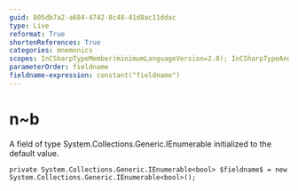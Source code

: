 ```yaml
---
guid: 805db7a2-a684-4742-8c48-41d8ac11ddac
type: Live
reformat: True
shortenReferences: True
categories: mnemonics
scopes: InCSharpTypeMember(minimumLanguageVersion=2.0); InCSharpTypeAndNamespace(minimumLanguageVersion=2.0)
parameterOrder: fieldname
fieldname-expression: constant("fieldname")
---
```


# n~b

A field of type System.Collections.Generic.IEnumerable<bool> initialized to the default value.

```
private System.Collections.Generic.IEnumerable<bool> $fieldname$ = new System.Collections.Generic.IEnumerable<bool>();
```
